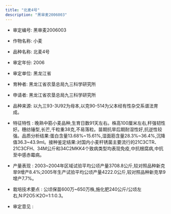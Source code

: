 ```yaml
---
title: "北麦4号"
description: "黑审麦2006003"
---
```

* 审定编号:  黑审麦2006003

*  作物名称:  小麦

*  品种名称:  北麦4号

*  审定年份:  2006

*  审定单位:  黑龙江省

* 育种者:  黑龙江省农垦总局九三科学研究所

*  申请者:  黑龙江省农垦总局九三科学研究所

*  品种来源:  以九三93-3U92为母本,以克90-514为父本经有性杂交系谱法育成。

*  特征特性 : 
晚熟中筋小麦品种,生育日数91天左右。株高100厘米左右,秆强韧性好。穗纺锤型,长芒,千粒重38克,不易落粒。苗期抗旱后期耐湿性好,抗逆性较强。品质分析结果:蛋白含量13.68%~15.61%,湿面筋含量28.3%~36.4%,沉降值36.3~43.9ml。接种鉴定结果:对国内小麦秆锈菌主要流行的21C3CTR、21C3CFH、34M公斤和34C2MKK4个致病类型均表现免疫,中抗根腐病,中抗至中感赤霉病。
 
*  产量表现 : 
2003~2004年区域试验平均公顷产量3708.8公斤,较对照品种新克旱9增产8.4%;2005年生产试验平均公顷产量4222.0公斤,较对照品种新克旱9增产7.7%。

*  栽培技术要点 : 
公顷保苗600万~650万株,施化肥240公斤/公顷左右,N:P2O5:K2O=1:1:0.3。

*  审定意见 : 

